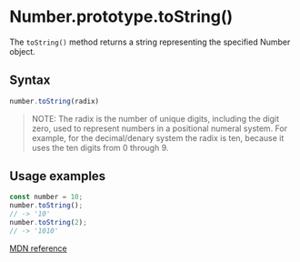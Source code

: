 # Number.prototype.toString()

The `toString()` method returns a string representing the specified Number object.

## Syntax 
```js
number.toString(radix)
```

>NOTE:  The radix is the number of unique digits, including the digit zero, used to represent numbers in a positional numeral system. For example, for the decimal/denary system the radix is ten, because it uses the ten digits from 0 through 9.

## Usage examples
```js
const number = 10;
number.toString();
// -> '10'
number.toString(2);
// -> '1010'
```

[MDN reference](https://developer.mozilla.org/en-US/docs/Web/JavaScript/Reference/Global_Objects/Number/toString)